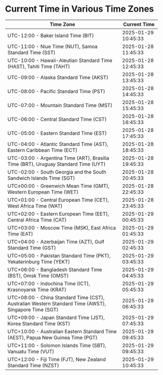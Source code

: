 # Current Time in Various Time Zones

| Time Zone | Current Time |
|-----------|--------------|
| UTC-12:00 - Baker Island Time (BIT) | 2025-01-29 10:45:33 |
| UTC-11:00 - Niue Time (NUT), Samoa Standard Time (SST) | 2025-01-28 11:45:33 |
| UTC-10:00 - Hawaii-Aleutian Standard Time (HAST), Tahiti Time (TAHT) | 2025-01-28 12:45:33 |
| UTC-09:00 - Alaska Standard Time (AKST) | 2025-01-28 13:45:33 |
| UTC-08:00 - Pacific Standard Time (PST) | 2025-01-28 14:45:33 |
| UTC-07:00 - Mountain Standard Time (MST) | 2025-01-28 15:45:33 |
| UTC-06:00 - Central Standard Time (CST) | 2025-01-28 16:45:33 |
| UTC-05:00 - Eastern Standard Time (EST) | 2025-01-28 17:45:33 |
| UTC-04:00 - Atlantic Standard Time (AST), Eastern Caribbean Time (ECT) | 2025-01-28 18:45:33 |
| UTC-03:00 - Argentina Time (ART), Brasília Time (BRT), Uruguay Standard Time (UYT) | 2025-01-28 19:45:33 |
| UTC-02:00 - South Georgia and the South Sandwich Islands Time (SGT) | 2025-01-28 20:45:33 |
| UTC±00:00 - Greenwich Mean Time (GMT), Western European Time (WET) | 2025-01-28 22:45:33 |
| UTC+01:00 - Central European Time (CET), West Africa Time (WAT) | 2025-01-28 23:45:33 |
| UTC+02:00 - Eastern European Time (EET), Central Africa Time (CAT) | 2025-01-29 00:45:33 |
| UTC+03:00 - Moscow Time (MSK), East Africa Time (EAT) | 2025-01-29 01:45:33 |
| UTC+04:00 - Azerbaijan Time (AZT), Gulf Standard Time (GST) | 2025-01-29 02:45:33 |
| UTC+05:00 - Pakistan Standard Time (PKT), Yekaterinburg Time (YEKT) | 2025-01-29 03:45:33 |
| UTC+06:00 - Bangladesh Standard Time (BST), Omsk Time (OMST) | 2025-01-29 04:45:33 |
| UTC+07:00 - Indochina Time (ICT), Krasnoyarsk Time (KRAT) | 2025-01-29 05:45:33 |
| UTC+08:00 - China Standard Time (CST), Australian Western Standard Time (AWST), Singapore Time (SGT) | 2025-01-29 06:45:33 |
| UTC+09:00 - Japan Standard Time (JST), Korea Standard Time (KST) | 2025-01-29 07:45:33 |
| UTC+10:00 - Australian Eastern Standard Time (AEST), Papua New Guinea Time (PGT) | 2025-01-29 09:45:33 |
| UTC+11:00 - Solomon Islands Time (SBT), Vanuatu Time (VUT) | 2025-01-29 09:45:33 |
| UTC+12:00 - Fiji Time (FJT), New Zealand Standard Time (NZST) | 2025-01-29 10:45:33 |
